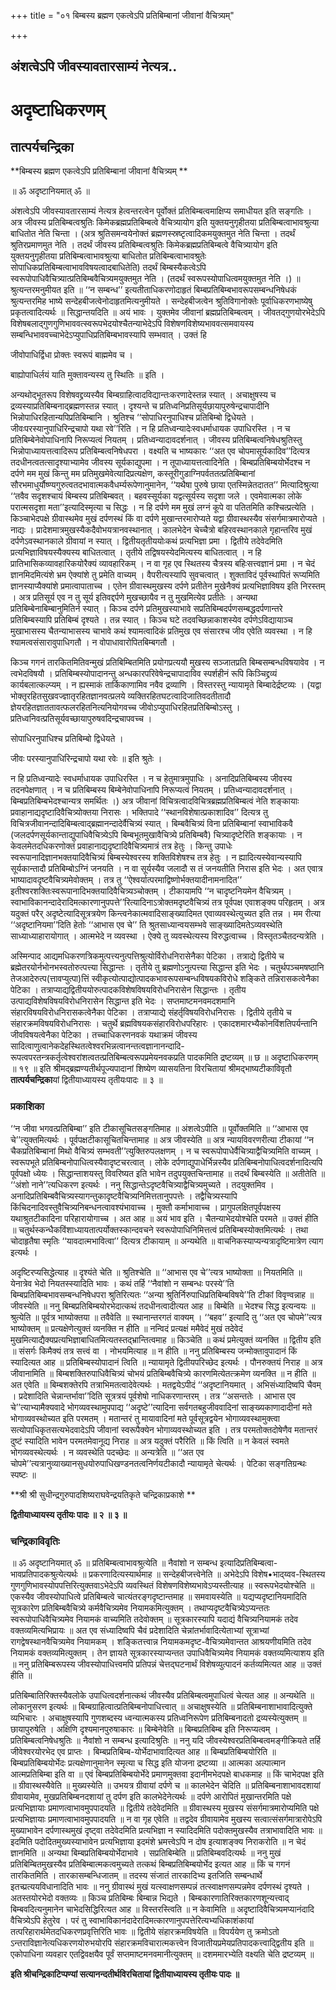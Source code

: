 +++
title = "०१ बिम्बस्य ब्रह्मण एकत्वेऽपि प्रतिबिम्बानां जीवानां वैचित्र्यम्"

+++


## अंशत्वेऽपि जीवस्यावतारसाम्यं नेत्यत्र..

# **अदृष्टाधिकरणम्**

## **तात्पर्यचन्द्रिका**

**बिम्बस्य ब्रह्मण एकत्वेऽपि प्रतिबिम्बानां जीवानां वैचित्र्यम् **

॥ ॐ अदृष्टानियमात् ॐ ॥

अंशत्वेऽपि जीवस्यावतारसाम्यं नेत्यत्र हेत्वन्तरत्वेन पूर्वोक्तं प्रतिबिम्बत्वमाक्षिप्य समाधीयत इति सङ्गतिः । अत्र जीवस्य प्रतिबिम्बत्वश्रुतिः किमेकब्रह्मप्रतिबिम्बत्वे वैचित्र्यायोग इति युक्तयनुगृहीतया प्रतिबिम्बत्वाभावश्रुत्या बाधितोत नेति चिन्ता । (अत्र श्रुतिसमन्वयेनोक्तं ब्रह्मणस्स्रष्टृत्वादिकमयुक्तमुत नेति चिन्ता । तदर्थं श्रुतिरप्रमाणमुत नेति । तदर्थं जीवस्य प्रतिबिम्बत्वश्रुतिः किमेकब्रह्मप्रतिबिम्बत्वे वैचित्र्यायोग इति युक्तयनुगृहीतया प्रतिबिम्बत्वाभावश्रुत्या बाधितोत प्रतिबिम्बत्वाभावश्रुतेः सोपाधिकप्रतिबिम्बत्वाभावविषयत्वादबाधितेति) तदर्थं बिम्बस्यैकत्वेऽपि स्वरूपोपाधिवैचित्र्यात्प्रतिबिम्बवैचित्र्यमयुक्तमुत नेति । (तदर्थं स्वरूपस्योपाधित्वमयुक्तमुत नेति ।) ॥ श्रुत्यन्तरमनुमीयत इति ॥ ‘‘न सम्बन्ध’’ इत्यतीताधिकरणोदाहृतं बिम्बप्रतिबिम्बभावरूपसम्बन्धनिषेधकं श्रुत्यन्तरमिह भाष्ये सन्देहबीजत्वेनोदाहृतमित्यनुमीयते । सन्देहबीजत्वेन श्रुतिविगानोक्तेः पूर्वाधिकरणभाष्येषु प्रकृतत्वादित्यर्थः ॥ सिद्धान्तयदिति ॥ अयं भावः । युक्तमेव जीवानां ब्रह्मप्रतिबिम्बत्वम् । जीवतद्गुणयोरभेदेऽपि विशेषबलाद्गुणगुणिभाववत्स्वरूपभेदयोश्चैतन्याभेदेऽपि विशेषणविशेष्यभाववत्समवायस्य सम्बन्धिभाववच्चाभेदेऽप्युपाधिप्रतिबिम्बभावस्यापि सम्भवात् । उक्तं हि

जीवोपाधिर्द्विधा प्रोक्तः स्वरूपं बाह्ममेव च ।

बाह्योपाधिर्लयं याति मुक्तावन्यस्य तु स्थितिः ॥ इति ।

अन्यथोद्भूतरूप विशेषवद्द्रव्यस्यैव बिम्बग्राहित्वादविद्यान्तःकरणादेस्तन्न स्यात् । अचाक्षुषस्य च द्रव्यस्याप्रतिबिम्बनाद्ब्रह्मणस्तन्न स्यात् । दृश्यन्ते च प्रतिध्वनिप्रतिसूर्यछायापुरुषेन्द्रचापादीनि भिन्नोपाधिरहितान्यपिप्रतिबिम्बानि । श्रुतिश्च ‘‘सोपाधिरनुपाधिश्च प्रतिबिम्बो द्विधेयते । जीवःपरस्यानुपाधिरिन्द्रचापो यथा रवे’’रिति । न हि प्रतिध्वन्यादेःस्वधर्माधायक उपाधिरस्ति । न च प्रतिबिम्बेनेवोपाधिनापि निरूप्यत्वं नियतम् । प्रतिध्वन्यादावदर्शनात् । जीवस्य प्रतिबिम्बत्वनिषेधश्रुतिस्तु भिन्नोपाध्यायत्तत्वादिरूप प्रतिबिम्बत्वनिषेधपरा । वक्ष्यति च भाष्यकारः ‘‘अत एव चोपमासूर्यकादिव’’दित्यत्र तदधीनत्वतत्सादृश्याभ्यामेव जीवस्य सूर्यकाद्युपमा । न तूपाध्यायत्तत्वादिनेति । बिम्बप्रतिबिम्बयोर्भेदश्च न दर्पणे मम मुखं किन्तु मम प्रतिमुखमेवेत्यादिप्रत्यक्षेण, कस्तूरीगुडाग्निपर्वततत्प्रतिबिम्बानां सौरभमाधुर्यौष्ण्यगुरुत्वतदभावात्मकवैधर्म्यरूपेणानुमानेन, ‘‘यथैषा पुरुषे छाया एतस्मिन्नेतदातत’’ मित्यादिश्रुत्या ‘‘तवैव सदृशश्चायं बिम्बस्य प्रतिबिम्बवत् । बहवस्सूर्यका यद्वत्सूर्यस्य सदृशा जले । एवमेवात्मका लोके परात्मसदृशा मता’’इत्यादिस्मृत्या च सिद्धः । न हि दर्पणे मम मुखं लग्नं कूपे वा पतितमिति कश्चित्प्रत्येति । किञ्चाभेदपक्षे ग्रीवास्थमेव मुखं दर्पणस्थं किं वा दर्पणे मुखान्तरमारोप्यते यद्वा ग्रीवास्थस्यैव संसर्गमात्रमारोप्यते । नाद्यः । प्रादेशमात्रमुखस्यैकदैवोभयत्रानवस्थानात् । कालभेदेन चेच्चैत्रो बहिरवस्थानकाले गृहान्तरिव मुखं दर्पणेऽवस्थानकाले ग्रीवायां न स्यात् । द्वितीयतृतीययोःकथं प्रत्यभिज्ञा प्रमा । द्वितीये तदेवेदमिति प्रत्यभिज्ञाविषयस्यैक्यस्य बाधितत्वात् । तृतीये तद्विषयस्येदमित्यस्य बाधितत्वात् । न हि प्रातिभासिकव्यावहारिकयोरैक्यं व्यावहारिकम् । न वा गृह एव स्थितस्य चैत्रस्य बहिःसत्त्वज्ञानं प्रमा । न चेदं ज्ञानमिदमित्यंशे भ्रम ऐक्यांशे तु प्रमेति वाच्यम् । वैपरीत्यस्यापि सुवचत्वात् । शुक्ताविदं पूर्वस्थापितं रूप्यमिति ज्ञानस्याप्यैक्यांशे प्रमात्वापाताच्च । एतेन ग्रीवास्थमुखस्य दर्पणे प्रतीतेन मुखेनैक्यं प्रत्यभिज्ञाविषय इति निरस्तम् । अत्र प्रतिसूर्य एव न तु सूर्य इतिवद्दर्पणे मुखच्छायैव न तु मुखमित्येव प्रतीतेः । अन्यथा प्रतिबिम्बेनाबिम्बानुमितिर्न स्यात् । किञ्च दर्पणे प्रतिमुखस्याभावे सप्रतिबिम्बदर्पणसम्बद्धदर्पणान्तरे प्रतिबिम्बस्यापि प्रतिबिम्बं दृश्यते । तन्न स्यात् । किञ्च घटे तदवच्छिन्नाकाशस्येव दर्पणेऽविद्यायाञ्च मुखाभासस्य चैतन्याभासस्य चाभावे कथं श्यामत्वादिकं प्रतिमुख एव संसारश्च जीव एवेति व्यवस्था । न हि श्यामत्वसंसारावुपाधिगतौ । न वोपाधावारोपितबिम्बगतौ ।

किञ्च गगनं तारकितमितिवन्मुखं प्रतिबिम्बितमिति प्रयोगप्रत्ययौ मुखस्य सञ्जातप्रति बिम्बसम्बन्धविषयावेव । न त्वभेदविषयौ । प्रतिबिम्बस्योपादानन्तु अन्धकारपरिवेषेन्द्रचापादाविव स्पर्शहीनं रूपि किञ्चिद्द्रव्यं कार्यबलात्कल्प्यम् । न ह्यस्माकं तार्किकाणामिव नवैव द्रव्याणि । विस्तरस्तु न्यायामृते बिम्बादेर्द्रष्टव्यः । (यद्वा भोक्तृरहितसुखवज्ज्ञातृरहितज्ञानवत्प्रलये व्यक्तिरहितघटत्वादिजातिवदतीतादौ ज्ञेयरहितज्ञाततावत्फलरहितनित्यनियोगवच्च जीवोऽप्युपाधिरहितप्रतिबिम्बोऽस्तु । प्रतिध्वनिवत्प्रतिसूर्यवच्छायापुरुषवदिन्द्रचापवच्च ।

सोपाधिरनुपाधिश्च प्रतिबिम्बो द्विधेयते ।

जीवः परस्यानुपाधिरिन्द्रचापो यथा रवेः ॥ इति श्रुतेः ।

न हि प्रतिध्वन्यादेः स्वधर्माधायक उपाधिरस्ति । न च हेतुमात्रमुपाधिः । अनादिप्रतिबिम्बस्य जीवस्य तदनपेक्षणात् । न च प्रतिबिम्बस्य बिम्बेनेवोपाधिनापि निरूप्यत्वं नियतम् । प्रतिध्वन्यादावदर्शनात् । बिम्बप्रतिबिम्बभेदश्चान्यत्र समर्थितः ।) अत्र जीवानां विचित्रत्वादविचित्रब्रह्मप्रतिबिम्बत्वं नेति शङ्कायाः प्रवाहानाद्यदृष्टादिवैचित्र्योक्तया निरासः । भक्तिपादे ‘‘स्थानविशेषात्प्रकाशादिव’’ दित्यत्र तु विचित्रजीवानन्दादिबिम्बत्वाद्ब्रह्मानन्दादेर्वैचित्र्यं स्यात् । बिम्बवैचित्र्यं विना प्रतिबिम्बानां स्वाभाविकवै (जलदर्पणसूर्यकान्ताद्युपाधिवैचित्र्येऽपि बिम्बभूतमुखावैचित्र्ये प्रतिबिम्बवै) चित्र्यादृष्टेरिति शङ्कायाः । न केवलमेतदधिकरणोक्तं प्रवाहानाद्यदृष्टादिवैचित्र्यमात्रं तत्र हेतुः । किन्तु उपाधेः स्वरूपानादिज्ञानभक्तयादिवैचित्र्यं बिम्बस्येश्वरस्य शक्तिविशेषश्च तत्र हेतुः । न ह्यादित्यस्येवान्यस्यापि सूर्यकान्तादौ प्रतिबिम्बोऽग्निं जनयति । न वा सूर्यस्यैव जलादौ स तं जनयतीति निरास इति भेदः । अत एवात्र भाष्यादावदृष्टवैचित्र्यमेवोक्तम् । तत्र तु ‘‘ऐश्वर्यात्परमाद्विष्णोर्भक्तयादीनामनादित’’ इतीश्वरशक्तिःस्वरूपानादिभक्तयादिवैचित्र्यञ्चोक्तम् । टीकायामपि ‘‘न चादृष्टनियमेन वैचित्र्यम् । स्वाभाविकानन्दादेरादिमत्कारणानुपपत्ते’’रित्यादिनाऽत्रोक्तमदृष्टवैचित्र्यं तत्र पूर्वपक्ष एवाशङ्क्य परिहृतम् । अत्र यदुक्तं परैर् अदृष्टेत्यादिसूत्रत्रयेण किन्त्वनेकात्मवादिसाङ्ख्यादिमत एवाव्यवस्थेत्युच्यत इति तन्न । मम रीत्या ‘‘अदृष्टानियमा’’दिति हेतोः ‘‘आभास एव चे’’ ति श्रुतसाध्यान्वयसम्भवे साङ्ख्यादिमतेऽव्यवस्थेति साध्याध्याहारायोगात् । आत्मभेदे न व्यवस्था । ऐक्ये तु व्यवस्थेत्यस्य विरुद्धत्वाच्च । विस्तृतञ्चैतदन्यत्रेति ।

अस्मिन्पाद आद्यमधिकरणत्रिकमुत्पत्त्यनुत्पत्तिश्रुत्योर्विरोधनिरासेनैका पेटिका । तत्राद्ये द्वितीये च ब्रह्मेतरयोर्नभोनभस्वतोरुत्पत्त्या सिद्धान्तः । तृतीये तु ब्रह्मणोऽनुत्पत्त्या सिद्धान्त इति भेदः । चतुर्थपञ्चमषष्ठानि तेजआदेरुत्प(त्तावप्युत्पा)त्तिं स्वीकृत्योत्पाद्योत्पादकभावरूपसम्बन्धविषयकविरोधे शङ्किते तन्निरासकत्वेनैका पेटिका । तत्राप्याद्यद्वितीययोरुत्पादकविशेषविषयविरोधनिरासेन सिद्धान्तः । तृतीय उत्पाद्यविशेषविषयविरोधनिरासेन सिद्धान्त इति भेदः । सप्तमाष्टमनवमदशमानि संहारविषयविरोधनिरासकत्वेनैका पेटिका । तत्राप्याद्ये संहर्तृविषयविरोधनिरासः । द्वितीये तृतीये च संहारक्रमविषयविरोधनिरासः । चतुर्थे ब्रह्मविषयकसंहारविरोधपरिहारः । एकादशमारभ्यैकोनविंशतिपर्यन्तानि जीवविषयत्वेनैका पेटिका । तच्चाधिकरणनवकं यथाक्रमं जीवस्य सादित्वाणुत्वानेकदेहस्थितत्वेश्वरभिन्नत्वानन्तत्वज्ञानानन्दादि- रूपत्वपरतन्त्रकर्तृत्वेश्वरांशत्वतत्प्रतिबिम्बत्वरूपप्रमेयनवकप्रति पादकमिति द्रष्टव्यम् ॥ छ ॥ अदृष्टाधिकरणम् ॥ १९ ॥ इति श्रीमद्ब्रह्मण्यतीर्थपूज्यपादानां शिष्येण व्यासयतिना विरचितायां श्रीमद्भाष्यटीकाविवृतौ **तात्पर्यचन्द्रिका**यां द्वितीयाध्यायस्य तृतीयःपादः ॥ ३ ॥

### **प्रकाशिका**

‘‘न जीवा भगवत्प्रतिबिम्बा’’ इति टीकासूचितसङ्गतिमाह ॥ अंशत्वेऽपीति ॥ पूर्वोक्तमिति ॥ ‘‘आभास एव चे’’त्युक्तमित्यर्थः । पूर्वपक्षटीकासूचितचिन्तामाह ॥ अत्र जीवस्येति ॥ अत्र न्यायविवरणरीत्या टीकायां ‘‘न चैकप्रतिबिम्बानां मिथो वैचित्र्यं सम्भवती’’त्युक्तिरुपलक्षणम् । न च स्वरूपोपाधेर्वैचित्र्याद्वैचित्र्यमिति वाच्यम् । स्वरूपभूते प्रतिबिम्बनोपाधित्वस्यैवादृष्टचरत्वात् । लोके दर्पणाद्युपाधेर्भिन्नस्यैव प्रतिबिम्बनोपाधित्वदर्शनादित्यपि पूर्वपक्षो ध्येयः । सिद्धान्ताशयस्तु विवरिष्यत इति भावेन तदुपयुक्तचिन्तामाह ॥ तदर्थं बिम्बस्येति ॥ अतीतेति ॥ ‘‘अंशो नाने’’त्यधिकरण इत्यर्थः । ननु सिद्धान्तेऽदृष्टवैचित्र्याद्वैचित्र्यमुच्यते । तदयुक्तमिव । अनादिप्रतिबिम्बवैचित्र्यस्यागन्तुकादृष्टवैचित्र्यनिमित्ततानुपपत्तेः । तद्वैचित्र्यस्यापि किंचिदनादिवस्तुवैचित्र्यनिबन्धनत्वावश्यंभावाच्च । मुक्तौ कर्माभावाच्च । प्रागुपलक्षितपूर्वपक्षस्य यथाश्रुतटीकादिना परिहारायोगाच्च । अत आह ॥ अयं भाव इति । चैतन्याभेदयोश्चेति परमते ॥ उक्तं हीति ॥ चतुर्थस्कन्धैकविंशाध्यायतात्पर्योक्तस्कान्दवचने स्वरूपोपाधिनिमित्तत्वं प्रतिबिम्बस्योक्तमित्यर्थः । तथा चोदाहृतैषा स्मृतिः ‘‘यावदात्मभावित्वा’’ दित्यत्र टीकायाम् ॥ अन्यथेति ॥ वाचनिकस्याप्यन्यत्रादृष्टिमात्रेण त्याग इत्यर्थः ।

अदृष्टिरप्यसिद्धेत्याह ॥ दृश्यंते चेति ॥ श्रुतिश्चेति ॥ ‘‘आभास एव चे’’त्यत्र भाष्योक्ता ॥ नियतमिति ॥ येनात्रेव भेदो नियतस्स्यादिति भावः । कथं तर्हि ‘‘नैवांशो न सम्बन्धः परस्ये’’ति बिम्बप्रतिबिम्बभावसम्बन्धनिषेधपरा श्रुतिरित्यतः ‘‘अन्या श्रुतिर्निरुपाधिप्रतिबिम्बविषये’’ति टीकां विवृण्वन्नाह ॥ जीवस्येति ॥ ननु बिम्बप्रतिबिम्बयोरभेदात्कथं तदधीनत्वादीत्यत आह ॥ बिम्बेति ॥ भेदश्च सिद्ध इत्यन्वयः ॥ श्रुत्येति ॥ पूर्वत्र भाष्योक्तया ॥ तवैवेति ॥ स्थानान्तरगतं वाक्यम् । ‘‘बहव’’ इत्यादि तु ‘‘अत एव चोपमे’’त्यत्र भाष्योक्तम् ॥ प्रत्यक्षेणेत्युक्तं व्यनक्ति न हीति ॥ नन्विदं प्रत्यक्षं ममैवेदं मुखं तदेवेदं मुखमित्याद्यैक्यप्रत्यभिज्ञाबाधितमित्यतस्तद्भ्रान्तित्वमाह ॥ किञ्चेति ॥ कथं प्रमेत्युक्तं व्यनक्ति ॥ द्वितीय इति ॥ संसर्गः किमैक्यं तत्र सत्त्वं वा । नोभयमित्याह ॥ न हीति ॥ ननु प्रतिबिम्बस्य जन्मोक्तावुपादानं किं स्यादित्यत आह ॥ प्रतिबिम्बस्योपादानं त्विति ॥ न्यायामृते द्वितीयपरिच्छेद इत्यर्थः । पौनरुक्तयं निराह ॥ अत्र जीवानामिति ॥ बिम्बशक्तिरुपाधिवैचित्र्यं चोभयं प्रतिबिम्बवैचित्र्ये कारणमित्येतत्क्रमेण व्यनक्ति ॥ न हीति ॥ अत एवेति ॥ बिम्बशक्तेरपि तत्राभिमतत्वादेवेत्यर्थः । मतद्वयेऽपीदं ‘‘अदृष्टानियमात् । अभिसंध्यादिष्वपि चैवम् । प्रदेशादिति चेन्नान्तर्भावा’’दिति सूत्रत्रयं पूर्वशेषो नाधिकरणान्तरम् । तत्र ‘‘असन्ततेः । आभास एव चे’’त्याभ्यामैक्यवादे भोगव्यवस्थामुपपाद्य ‘‘अदृष्टे’’त्यादिना सर्वगतबहुजीववादिनां साङ्ख्यकाणादादीनां मते भोगाव्यवस्थोच्यत इति परमतम् । मतान्तरं तु मायावादिनां मते पूर्वसूत्रद्वयेन भोगाव्यवस्थामुक्त्वा सत्योपाधिकृतसत्यभेदवादेऽपि जीवानां स्वरूपैक्येन भोगाव्यवस्थोच्यत इति । तत्र परमतोक्तदोषेणैव मतान्तरं दुष्टं स्यादिति भावेन परमतमेवानूद्य निराह ॥ अत्र यदुक्तं परैरिति ॥ किं त्विति ॥ न केवलं स्वमते भोगव्यवस्थेत्यर्थः । न व्यवस्थेति पदच्छेदः ॥ अन्यत्रेति ॥ ‘‘अत एव चोपमे’’त्यत्रानुव्याख्यानसुधयोरुपाधिखण्डनतत्वनिर्णयटीकादौ न्यायामृते चेत्यर्थः । पेटिका सङ्गतिग्रन्थः स्पष्टः ॥

**श्री श्री सुधीन्द्रगुरुपादशिष्यराघवेन्द्रयतिकृते चन्द्रिकाप्रकाशे **

**द्वितीयाध्यायस्य तृतीयः पादः ॥ २ ॥ ३ ॥**

### **चन्द्रिकाविवृतिः**

॥ ॐ अदृष्टानियमात् ॐ ॥ प्रतिबिम्बत्वाभावश्रुत्येति ॥ नैवांशो न सम्बन्ध इत्यादिप्रतिबिम्बत्वा-भावप्रतिपादकश्रुत्येत्यर्थः ॥ प्रकरणादित्यस्यार्थमाह ॥ सन्देहबीजत्त्वेनेति ॥ अभेदेऽपि विशेष•भाद्य्वव-स्थितस्य गुणगुणिभावस्योपपत्तिरित्युक्तवाऽभेदेऽपि व्यवस्थितं विशेषणविशेष्यभावेऽप्यस्तीत्याह ॥ स्वरूपभेदयोश्चेति ॥ एकस्यैव जीवस्योपाधित्वे प्रतिबिम्बत्वे चात्यंतरङ्गदृष्टान्तमाह ॥ समवायस्येति ॥ यद्यप्यदृष्टानियमादिति सूत्रकारेण प्रतिबिम्बवैचित्र्ये कर्मवैचित्र्यमेव नियामकमित्युक्तम् । तथाप्यदृष्टवैचित्र्येऽप्यन्ततः स्वरूपोपाधिवैचित्र्यमेव नियामकं वाच्यमिति तदेवोक्तम् ॥ सूत्रकारस्यापि यदाद्यं वैचित्र्यनियामकं तदेव वक्तव्यमित्यभिप्रायः ॥ अत एव संध्यादिष्वपि चैवं प्रदेशादिति चेन्नांतर्भावादित्येताभ्यां सूत्राभ्यां रागद्वेषस्थानवैचित्र्यमेव नियामकम् । शङ्कितत्त्वान्न नियामकमदृष्ट-वैचित्र्यमेवान्तत आश्रयणीयमिति तदेव नियामकं वक्तव्यमित्युक्तम् । तेन ज्ञायते सूत्रकारस्याप्यन्तत उपाधिवैचित्र्यमेव नियामकं वक्तव्यमित्याशय इति ॥ ननु प्रतिबिम्बरूपस्य जीवस्योपाधित्त्वमपि प्रतिपन्नं चेत्तद्घटनार्थं विशेषव्युत्पादनं कर्तव्यमित्यत आह ॥ उक्तं हीति ॥

प्रतिबिम्बातिरिक्तस्यैवलोके उपाधित्वदर्शनात्कथं जीवस्यैव प्रतिबिम्बत्वमुपाधित्वं चेत्यत आह ॥ अन्यथेति ॥लोकानुसरण इत्यर्थः ॥ बिम्बग्राहित्वात्प्रतिबिम्बनोपाधित्त्वात् ॥ अचाक्षुषस्येति ॥ प्रतिबिम्बनाशाभावादित्युक्ते व्यभिचारः । अचाक्षुषस्यापि गुणशब्दस्य ध्वन्यात्मकस्य प्रतिध्वनिरूपेण प्रतिबिम्बनादतो द्रव्यस्येत्युक्तम् ॥ छायापुरुषेति । अक्षिणि दृश्यमानपुरुषाकारः ॥ बिम्बेनेवेति ॥ बिम्बप्रतिबिम्ब इति निरूप्यत्वम् । प्रतिबिम्बत्वनिषेधश्रुतिः ॥ नैवांशो न सम्बन्ध इत्यादिश्रुतिः ॥ ननु यदि जीवस्येश्वरप्रतिबिम्बत्वमङ्गीक्रियते तर्हि जीवेश्वरयोरभेद एव प्राप्तः । बिम्बप्रतिबिम्ब-योर्भेदाभावादित्यत आह ॥ बिम्बप्रतिबिम्बयोरिति ॥ बिम्बप्रतिबिम्बयोर्भेदः प्रत्यक्षेणानुमानेन स्मृत्या च सिद्ध इति योजना द्रष्टव्या ॥ आत्मका अल्पात्मान आत्मप्रतिबिम्बा इति वा ॥ एवं बिम्बप्रतिबिम्बयोर्भेदे प्रमाणमुक्तवा इदानीमभेदपक्षे बाधकमाह ॥ किं चाभेदपक्ष इति ॥ ग्रीवास्थस्यैवेति ॥ मुख्यस्येति ॥ उभयत्र ग्रीवायां दर्पणे च ॥ कालभेदेन चेदिति ॥ प्रतिबिम्बनाशाभावदशायां ग्रीवायामेव, मुखप्रतिबिम्बनदशायां तु दर्पण इति कालभेदेनेत्यर्थः ॥ दर्पणे आरोपितं मुखान्तरमिति पक्षे प्रत्यभिज्ञायाः प्रमाणत्वाभावमुपपादयति ॥ द्वितीये तदेवेदमिति ॥ ग्रीवास्थस्य मुखस्य संसर्गमात्रमारोप्यमिति पक्षे प्रत्यभिज्ञायाः प्रमाणत्वाभावमुपपादयति ॥ न वा गृह एवेति ॥ तद्वदेव ग्रीवायामेव मुखस्य सत्वात्संसर्गमात्रारोपेऽपि मुख्याभावेन दर्पणास्थमुखं दृष्ट्वा तदेवेदमिति प्रत्यभिज्ञा न स्यादिदमिति पदोक्तमुखस्यैव तत्राभावादिति भावः ॥ इदमिति पदोदितमुख्यस्याभावेन प्रत्यभिज्ञाया इदमंशे भ्रमत्त्वेऽपि न दोष इत्याशङ्क्य निराकरोति ॥ न चेदं ज्ञानमिति ॥ अन्यथा बिम्बप्रतिबिम्बयोर्भेदाभावे । सप्रतिबिम्बेति ॥ प्रतिबिम्बवदित्यर्थः ॥ ननु मुखं प्रतिबिम्बितमुखस्यैव प्रतिबिम्बात्मकत्वमुच्यते तत्कथं बिम्बप्रतिबिम्बयोर्भेद इत्यत आह ॥ किं च गगनं तारकितमिति । तारकासम्बन्धिजातम् ॥ तदस्य संजातं तारकादिभ्य इतजिति सम्बन्धार्थे इतच्प्रत्ययविधानादिति भावः ॥ ननु ग्रीवास्थं मुखं यत्स्वाक्षणसम्पन्नं तत्स्वाक्षणसम्पन्नमेव दर्पणस्थं दृश्यते । अतस्तयोरभेदो वक्तव्यः ॥ किञ्च प्रतिबिम्बः बिम्बान्न भिद्यते । बिम्बकारणातिरिक्तकारणशून्यत्त्वाद् बिम्बवदित्यनुमानेन चाभेदसिद्धिरित्यत आह ॥ विस्तरस्त्विति ॥ न केवामिति ॥ अदृष्टादिवैचित्र्यमप्यानंदादि वैचित्र्येऽपि हेतुरेव । परं तु स्वाभाविकानंदादेरादिमत्कारणानुपपत्तेरित्यभ्यधिकाशंकायां तत्परिहारार्थमेतदधिकरणप्रवृत्तिरिति भावः ॥ द्वितीये संहारक्रमविषयेति ॥ विपर्ययेण तु क्रमोऽतो ऽन्तराविज्ञानेत्यधिकरणयोरुभयोरपि संहारक्रमविचारात्मकत्त्वेन विजातीयप्रमेयप्रतिपादकत्त्वाद्द्वितीय इति ॥ एकोपाधिना व्यवहार एतद्विवक्षयैव पूर्वं सप्तमाष्टमनवमानीत्युक्तम् ॥ दशममारभ्येति वक्ष्यति चेति द्रष्टव्यम् ॥

**इति श्रीचन्द्रिकाटिप्पण्यां सत्यानन्दतीर्थविरचितायां द्वितीयाध्यायस्य तृतीयः पादः ॥**

